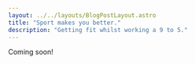 ```yaml
---
layout: ../../layouts/BlogPostLayout.astro
title: "Sport makes you better."
description: "Getting fit whilst working a 9 to 5."
---
```


Coming soon!

